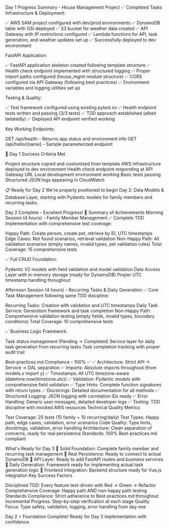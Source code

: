 Day 1 Progress Summary - House Management Project
✅ Completed Tasks
Infrastructure & Deployment:

✅ AWS SAM project configured with dev/prod environments
✅ DynamoDB table with GSI deployed
✅ S3 bucket for weather data created
✅ API Gateway with IP restrictions configured
✅ Lambda functions for API, task generation, and weather updates set up
✅ Successfully deployed to dev environment

FastAPI Application:

✅ FastAPI application skeleton created following template structure
✅ Health check endpoint implemented with structured logging
✅ Proper import paths configured (house_mgmt module structure)
✅ CORS configured via API Gateway (following best practices)
✅ Environment variables and logging utilities set up

Testing & Quality:

✅ Test framework configured using existing pytest.ini
✅ Health endpoint tests written and passing (3/3 tests)
✅ TDD approach established (albeit belatedly)
✅ Deployed API endpoint verified working

Key Working Endpoints:

GET /api/health - Returns app status and environment info
GET /api/hello/{name} - Sample parameterized endpoint

🎯 Day 1 Success Criteria Met

 Project structure copied and customized from template
 AWS infrastructure deployed to dev environment
 Health check endpoint responding at API Gateway URL
 Local development environment working
 Basic tests passing
 Structured JSON logs appearing in CloudWatch

📋 Ready for Day 2
We're properly positioned to begin Day 2: Data Models & Database Layer, starting with Pydantic models for family members and recurring tasks.

Day 2 Complete - Excellent Progress! 🎉
Summary of Achievements
Morning Session (4 hours) - Family Member Management
✅ Complete TDD Implementation with comprehensive test coverage:

Happy Path: Create person, create pet, retrieve by ID, UTC timestamps
Edge Cases: Not found scenarios, retrieval validation
Non-Happy Path: All validation scenarios (empty names, invalid types, pet validation rules)
Total Coverage: 15 comprehensive tests

✅ Full CRUD Foundation:

Pydantic V2 models with field validation and model validation
Data Access Layer with in-memory storage (ready for DynamoDB)
Proper UTC timestamp handling throughout

Afternoon Session (4 hours) - Recurring Tasks & Daily Generation
✅ Core Task Management following same TDD discipline:

Recurring Tasks: Creation with validation and UTC timestamps
Daily Task Service: Generation framework and task completion
Non-Happy Path: Comprehensive validation testing (empty fields, invalid types, boundary conditions)
Total Coverage: 10 comprehensive tests

✅ Business Logic Framework:

Task status management (Pending → Completed)
Service layer for daily task generation from recurring tasks
Task completion tracking with proper audit trail

Best-practices.md Compliance - 100% ✅
✅ Architecture: Strict API → Service → DAL separation
✅ Imports: Absolute imports throughout (from models.x import y)
✅ Timestamps: All UTC timezone-aware (datetime.now(timezone.utc))
✅ Validation: Pydantic models with comprehensive field validation
✅ Type Hints: Complete function signatures with return types
✅ Docstrings: Detailed documentation for all methods
✅ Structured Logging: JSON logging with correlation IDs ready
✅ Error Handling: Generic user messages, detailed developer logs
✅ Testing: TDD discipline with mocked AWS resources
Technical Quality Metrics

Test Coverage: 25 tests (15 family + 10 recurring/daily)
Test Types: Happy path, edge cases, validation, error scenarios
Code Quality: Type hints, docstrings, validation, error handling
Architecture: Clean separation of concerns, ready for real persistence
Standards: 100% Best-practices.md compliant

What's Ready for Day 3
🚀 Solid Foundation: Complete family member and recurring task management
🚀 Real Persistence: Ready to connect to actual DynamoDB
🚀 API Layer: Ready to add FastAPI routes and business services
🚀 Daily Generation: Framework ready for implementing actual task generation logic
🚀 Frontend Integration: Backend structure ready for Vue.js integration
Key Success Factors

Disciplined TDD: Every feature test-driven with Red → Green → Refactor
Comprehensive Coverage: Happy path AND non-happy path testing
Standards Compliance: Strict adherence to Best-practices.md throughout
Incremental Progress: Step-by-step verification at each stage
Quality Focus: Type safety, validation, logging, error handling from day one

Day 2 = Foundation Complete! Ready for Day 3 implementation with confidence.